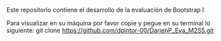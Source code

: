 Este repositorio contiene el desarrollo de la evaluación de Bootstrap I

Para visualizar en su máquina por favor copie y pegue en su terminal lo siguiente:
git clone https://github.com/dpintor-00/DarienP_Eva_M2S5.git